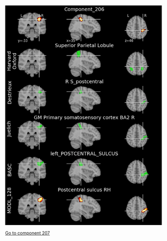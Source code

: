 


![206](preliminary/206.jpg "Component 206")

[Go to component 207](https://parietal-inria.github.io/MODL_atlas/512/207 "Component 207")